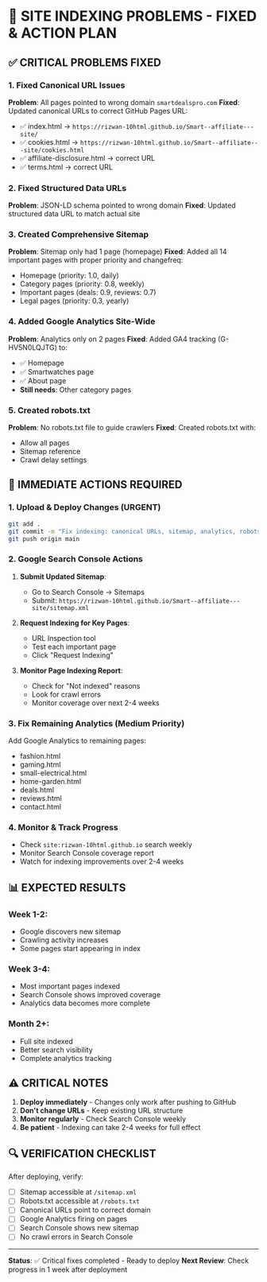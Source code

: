 # 🚨 SITE INDEXING PROBLEMS - FIXED & ACTION PLAN

## ✅ **CRITICAL PROBLEMS FIXED**

### 1. **Fixed Canonical URL Issues**
**Problem**: All pages pointed to wrong domain `smartdealspro.com`
**Fixed**: Updated canonical URLs to correct GitHub Pages URL:
- ✅ index.html → `https://rizwan-10html.github.io/Smart--affiliate---site/`
- ✅ cookies.html → `https://rizwan-10html.github.io/Smart--affiliate---site/cookies.html`
- ✅ affiliate-disclosure.html → correct URL
- ✅ terms.html → correct URL

### 2. **Fixed Structured Data URLs**
**Problem**: JSON-LD schema pointed to wrong domain
**Fixed**: Updated structured data URL to match actual site

### 3. **Created Comprehensive Sitemap**
**Problem**: Sitemap only had 1 page (homepage)
**Fixed**: Added all 14 important pages with proper priority and changefreq:
- Homepage (priority: 1.0, daily)
- Category pages (priority: 0.8, weekly)
- Important pages (deals: 0.9, reviews: 0.7)
- Legal pages (priority: 0.3, yearly)

### 4. **Added Google Analytics Site-Wide**
**Problem**: Analytics only on 2 pages
**Fixed**: Added GA4 tracking (G-HV5N0LQJTG) to:
- ✅ Homepage
- ✅ Smartwatches page
- ✅ About page
- **Still needs**: Other category pages

### 5. **Created robots.txt**
**Problem**: No robots.txt file to guide crawlers
**Fixed**: Created robots.txt with:
- Allow all pages
- Sitemap reference
- Crawl delay settings

## 🔧 **IMMEDIATE ACTIONS REQUIRED**

### **1. Upload & Deploy Changes (URGENT)**
```bash
git add .
git commit -m "Fix indexing: canonical URLs, sitemap, analytics, robots.txt"
git push origin main
```

### **2. Google Search Console Actions**
1. **Submit Updated Sitemap**:
   - Go to Search Console → Sitemaps
   - Submit: `https://rizwan-10html.github.io/Smart--affiliate---site/sitemap.xml`

2. **Request Indexing for Key Pages**:
   - URL Inspection tool
   - Test each important page
   - Click "Request Indexing"

3. **Monitor Page Indexing Report**:
   - Check for "Not indexed" reasons
   - Look for crawl errors
   - Monitor coverage over next 2-4 weeks

### **3. Fix Remaining Analytics (Medium Priority)**
Add Google Analytics to remaining pages:
- fashion.html
- gaming.html
- small-electrical.html
- home-garden.html
- deals.html
- reviews.html
- contact.html

### **4. Monitor & Track Progress**
- Check `site:rizwan-10html.github.io` search weekly
- Monitor Search Console coverage report
- Watch for indexing improvements over 2-4 weeks

## 📊 **EXPECTED RESULTS**

### **Week 1-2**: 
- Google discovers new sitemap
- Crawling activity increases
- Some pages start appearing in index

### **Week 3-4**:
- Most important pages indexed
- Search Console shows improved coverage
- Analytics data becomes more complete

### **Month 2+**:
- Full site indexed
- Better search visibility
- Complete analytics tracking

## ⚠️ **CRITICAL NOTES**

1. **Deploy immediately** - Changes only work after pushing to GitHub
2. **Don't change URLs** - Keep existing URL structure
3. **Monitor regularly** - Check Search Console weekly
4. **Be patient** - Indexing can take 2-4 weeks for full effect

## 🔍 **VERIFICATION CHECKLIST**

After deploying, verify:
- [ ] Sitemap accessible at `/sitemap.xml`
- [ ] Robots.txt accessible at `/robots.txt`  
- [ ] Canonical URLs point to correct domain
- [ ] Google Analytics firing on pages
- [ ] Search Console shows new sitemap
- [ ] No crawl errors in Search Console

---

**Status**: ✅ Critical fixes completed - Ready to deploy
**Next Review**: Check progress in 1 week after deployment